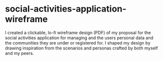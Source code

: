 # social-activities-application-wireframe
I created a clickable, lo-fi wireframe design (PDF) of my proposal for the social activities application for managing and the users personal data and the communities they are under or registered for. I shaped my design by drawing inspiration from the scenarios and personas crafted by both myself and my peers.
